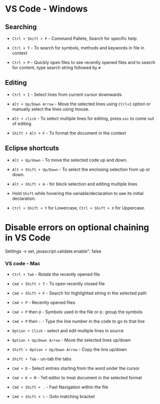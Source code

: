 # VS Code - Windows

## Searching

- `Ctrl + Shift + P` - Command Pallete, Search for specific help

- `Ctrl + T` - To search for symbols, methods and keywords in file in context

- `Ctrl + P` - Quickly open files to see recently opened files and to search for
  content, type search string followed by `#`

## Editing

- `Ctrl + I` - Select lines from current cursor downwards

- `Alt + Up/Down Arrow` - Move the selected lines using `Ctrl+I` option or manually select the lines using mouse.

- `Alt + click` - To select multiple lines for editing, press `esc` to come out of editing

- `Shift + Alt + F` - To format the document in the context

## Eclipse shortcuts

- `Alt + Up/down` - To move the selected code up and down.

-	`Alt + Shift + Up/Down` - To select the enclosing selection from up or down.

- `Alt + Shift + A` - for block selection and editing multiple lines

- Hold `Shift` while hovering the variable/declaration to see its initial declaration.

- `Ctrl + Shift + Y` for Lowercase, `Ctrl + Shift + X` for Uppercase.

# Disable errors on optional chaining in VS Code

Settings -> set, javascript.validate.enable": false

### VS code - Mac

- `Ctrl + Tab` - Rotate the recently opened file

- `Cmd + Shift + T` - To open recently closed file

- `Cmd + Shift + F` - Search for highlighted string in the selected path

- `Cmd + P` - Recently opened files

- `Cmd + P` then `@` - Symbols used in the file or `@:` group the symbols

- `Cmd + P` then `:` - Type the line number in the code to go to that line

- `Option + Click` - select and edit multiple lines in source

- `Option + Up/Down Arrow` - Move the selected lines up/down

- `Shift + Option + Up/Down Arrow` - Copy the line up/down

- `Shift + Tab` - un-tab the tabs

- `Cmd + D` - Select entries starting from the word under the cursor

- `Cmd + K + M` - Tell editor to treat document in the selected format

- `Cmd + Shift + .` - Fast Navigation within the file

- `Cmd + Shift + \` - Goto matching bracket
